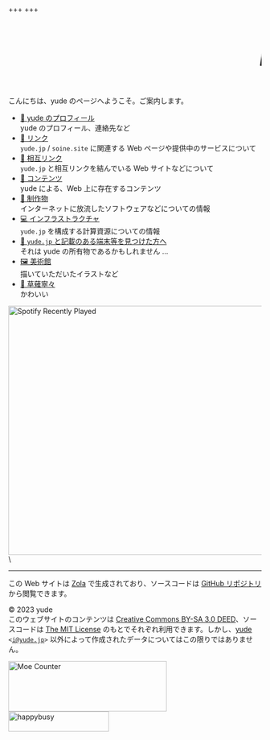+++
+++

<style>
    .text-marquee__container {
        overflow: hidden;
    }

    .text-marquee__text {
        transform: translateX(100%);
        animation: marquee 8s linear infinite;
    }

    .per-egg {
        animation: rotate-egg 2s linear infinite;
        display: inline-block;
        font-size: 300%;
    }
    
    @keyframes rotate-egg {
        0% {
            transform: rotate(0deg);
        }
        100% {
            transform: rotate(360deg);
        }
    }

    @keyframes marquee {
        0% {
            -moz-transform: translateX(100%);
            -webkit-transform: translateX(100%);
            transform: translateX(100%);
        }
        100% {
            -moz-transform: translateX(-100%);
            -webkit-transform: translateX(-100%);
            transform: translateX(-100%);
        }
    }
</style>

<div class="text-marquee__container">
    <div class="text-marquee__text">
        <p class="per-egg">🥚</p><p class="per-egg">🐣</p><p class="per-egg">🍳</p><p class="per-egg">🐣</p><p class="per-egg">🥚</p><p class="per-egg">🐣</p><p class="per-egg">🍳</p><p class="per-egg">🐣</p><p class="per-egg">🥚</p>
    </div>

</div>

こんにちは、yude のページへようこそ。ご案内します。

- [👤 yude のプロフィール](/profile)\
    yude のプロフィール、連絡先など
- [🔗 リンク](/links)\
    `yude.jp` / `soine.site` に関連する Web ページや提供中のサービスについて
- [💓 相互リンク](/mutual-links)\
    `yude.jp` と相互リンクを結んでいる Web サイトなどについて
- [📓 コンテンツ](/contents)\
    yude による、Web 上に存在するコンテンツ
- [💽 制作物](/works)\
    インターネットに放流したソフトウェアなどについての情報
- [💻 インフラストラクチャ](/infra)\
    `yude.jp` を構成する計算資源についての情報
- [🔖 `yude.jp` と記載のある端末等を見つけた方へ](/found)\
    それは yude の所有物であるかもしれません ...
- [🖼️ 美術館](/museum)\
    描いていただいたイラストなど
- [🎵 草薙寧々](https://pjsekai.sega.jp/character/unite04/nene/index.html)\
    かわいい

<img alt="Spotify Recently Played" src="https://spotify-recently-played-readme.vercel.app/api?user=yude1119&width=400" width="563" height="495" >\

---

この Web サイトは [Zola](https://www.getzola.org/) で生成されており、ソースコードは [GitHub リポジトリ](https://github.com/yudejp/yude.jp) から閲覧できます。

&copy; 2023 yude<br>
このウェブサイトのコンテンツは [Creative Commons BY-SA 3.0 DEED](https://creativecommons.org/licenses/by-sa/3.0/deed.ja)、ソースコードは [The MIT License](https://opensource.org/license/mit/) のもとでそれぞれ利用できます。しかし、[yude](https://www.yude.jp) <code><span><</span>i@yude.jp<span>></span></code> 以外によって作成されたデータについてはこの限りではありません。

<img alt="Moe Counter" src="https://moe-counter.yude.jp/get/@:yude" width="315" height="100" >
<img alt="happybusy" src="/images/busy_banner.webp" width="200" height="40" >

